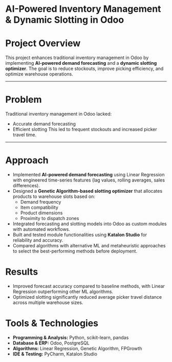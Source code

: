 # AI-Powered Inventory Management & Dynamic Slotting in Odoo

# Project Overview
This project enhances traditional inventory management in Odoo by implementing **AI-powered demand forecasting** and a **dynamic slotting optimizer**. The goal is to reduce stockouts, improve picking efficiency, and optimize warehouse operations.

---

# Problem
Traditional inventory management in Odoo lacked:
- Accurate demand forecasting
- Efficient slotting
This led to frequent stockouts and increased picker travel time.

---

# Approach
- Implemented **AI-powered demand forecasting** using Linear Regression with engineered time-series features (lag values, rolling averages, sales differences).  
- Designed a **Genetic Algorithm-based slotting optimizer** that allocates products to warehouse slots based on:
  - Demand frequency  
  - Item compatibility  
  - Product dimensions  
  - Proximity to dispatch zones  
- Integrated forecasting and slotting models into Odoo as custom modules with automated workflows.  
- Built and tested module functionalities using **Katalon Studio** for reliability and accuracy.  
- Compared algorithms with alternative ML and metaheuristic approaches to select the best-performing methods before deployment.


# Results
- Improved forecast accuracy compared to baseline methods, with Linear Regression outperforming other ML algorithms.  
- Optimized slotting significantly reduced average picker travel distance across multiple warehouse sizes.


# Tools & Technologies
- **Programming & Analysis:** Python, scikit-learn, pandas  
- **Database & ERP:** Odoo, PostgreSQL  
- **Algorithms:** Linear Regression, Genetic Algorithm, FPGrowth  
- **IDE & Testing:** PyCharm, Katalon Studio  

